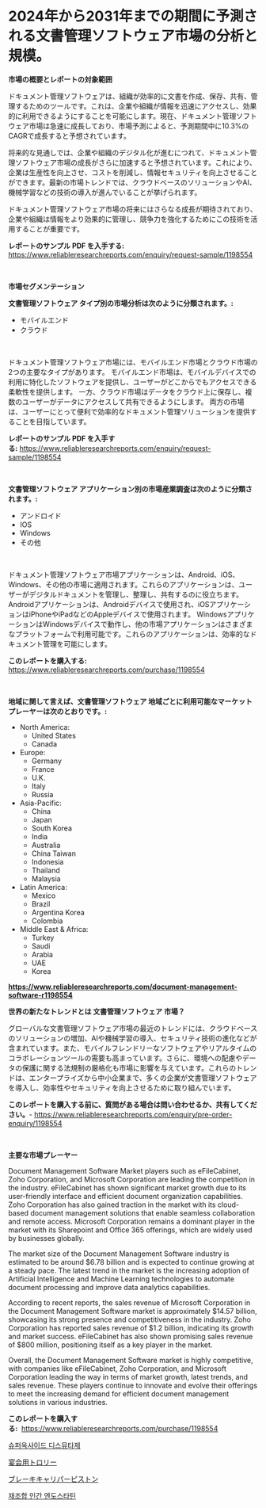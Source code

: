 <p><h1>2024年から2031年までの期間に予測される文書管理ソフトウェア市場の分析と規模。</h1></p><p><strong>市場の概要とレポートの対象範囲</strong></p>
<p><p>ドキュメント管理ソフトウェアは、組織が効率的に文書を作成、保存、共有、管理するためのツールです。これは、企業や組織が情報を迅速にアクセスし、効果的に利用できるようにすることを可能にします。現在、ドキュメント管理ソフトウェア市場は急速に成長しており、市場予測によると、予測期間中に10.3%のCAGRで成長すると予想されています。</p><p>将来的な見通しでは、企業や組織のデジタル化が進むにつれて、ドキュメント管理ソフトウェア市場の成長がさらに加速すると予想されています。これにより、企業は生産性を向上させ、コストを削減し、情報セキュリティを向上させることができます。最新の市場トレンドでは、クラウドベースのソリューションやAI、機械学習などの技術の導入が進んでいることが挙げられます。</p><p>ドキュメント管理ソフトウェア市場の将来にはさらなる成長が期待されており、企業や組織は情報をより効果的に管理し、競争力を強化するためにこの技術を活用することが重要です。</p></p>
<p><strong>レポートのサンプル PDF を入手する:</strong> <a href="https://www.reliableresearchreports.com/enquiry/request-sample/1198554">https://www.reliableresearchreports.com/enquiry/request-sample/1198554</a></p>
<p>&nbsp;</p>
<p><strong>市場セグメンテーション</strong></p>
<p><strong>文書管理ソフトウェア タイプ別の市場分析は次のように分類されます。:</strong></p>
<p><ul><li>モバイルエンド</li><li>クラウド</li></ul></p>
<p>&nbsp;</p>
<p><p>ドキュメント管理ソフトウェア市場には、モバイルエンド市場とクラウド市場の2つの主要なタイプがあります。 モバイルエンド市場は、モバイルデバイスでの利用に特化したソフトウェアを提供し、ユーザーがどこからでもアクセスできる柔軟性を提供します。 一方、クラウド市場はデータをクラウド上に保存し、複数のユーザーがデータにアクセスして共有できるようにします。 両方の市場は、ユーザーにとって便利で効率的なドキュメント管理ソリューションを提供することを目指しています。</p></p>
<p><strong>レポートのサンプル PDF を入手する:</strong>&nbsp;<a href="https://www.reliableresearchreports.com/enquiry/request-sample/1198554">https://www.reliableresearchreports.com/enquiry/request-sample/1198554</a></p>
<p>&nbsp;</p>
<p><strong> 文書管理ソフトウェア アプリケーション別の市場産業調査は次のように分類されます。:</strong></p>
<p><ul><li>アンドロイド</li><li>IOS</li><li>Windows</li><li>その他</li></ul></p>
<p>&nbsp;</p>
<p><p>ドキュメント管理ソフトウェア市場アプリケーションは、Android、iOS、Windows、その他の市場に適用されます。これらのアプリケーションは、ユーザーがデジタルドキュメントを管理し、整理し、共有するのに役立ちます。 Androidアプリケーションは、Androidデバイスで使用され、iOSアプリケーションはiPhoneやiPadなどのAppleデバイスで使用されます。 WindowsアプリケーションはWindowsデバイスで動作し、他の市場アプリケーションはさまざまなプラットフォームで利用可能です。これらのアプリケーションは、効率的なドキュメント管理を可能にします。</p></p>
<p><strong>このレポートを購入する:</strong>&nbsp; <a href="https://www.reliableresearchreports.com/purchase/1198554">https://www.reliableresearchreports.com/purchase/1198554</a></p>
<p>&nbsp;</p>
<p><strong>地域に関して言えば、文書管理ソフトウェア 地域ごとに利用可能なマーケットプレーヤーは次のとおりです。:</strong></p>
<p><ul>
    <li>
        North America:
        <ul>
            <li>United States</li>
            <li>Canada</li>
        </ul>
    </li>
    <li>
        Europe:
        <ul>
            <li>Germany</li>
            <li>France</li>
            <li>U.K.</li>
            <li>Italy</li>
            <li>Russia</li>
        </ul>
    </li>
    <li>
        Asia-Pacific:
        <ul>
            <li>China</li>
            <li>Japan</li>
            <li>South Korea</li>
            <li>India</li>
            <li>Australia</li>
            <li>China Taiwan</li>
            <li>Indonesia</li>
            <li>Thailand</li>
            <li>Malaysia</li>
        </ul>
    </li>
    <li>
        Latin America:
        <ul>
            <li>Mexico</li>
            <li>Brazil</li>
            <li>Argentina Korea</li>
            <li>Colombia</li>
        </ul>
    </li>
    <li>
        Middle East & Africa:
        <ul>
            <li>Turkey</li>
            <li>Saudi</li>
            <li>Arabia</li>
            <li>UAE</li>
            <li>Korea</li>
        </ul>
    </li>
    </ul></p>
<p><strong><a href="https://www.reliableresearchreports.com/document-management-software-r1198554">https://www.reliableresearchreports.com/document-management-software-r1198554</a></strong>&nbsp;</p>
<p><strong>世界の新たなトレンドとは 文書管理ソフトウェア 市場？</strong></p>
<p><p>グローバルな文書管理ソフトウェア市場の最近のトレンドには、クラウドベースのソリューションの増加、AIや機械学習の導入、セキュリティ技術の進化などが含まれています。また、モバイルフレンドリーなソフトウェアやリアルタイムのコラボレーションツールの需要も高まっています。さらに、環境への配慮やデータの保護に関する法規制の厳格化も市場に影響を与えています。これらのトレンドは、エンタープライズから中小企業まで、多くの企業が文書管理ソフトウェアを導入し、効率性やセキュリティを向上させるために取り組んでいます。</p></p>
<p><strong>このレポートを購入する前に、質問がある場合は問い合わせるか、共有してください。</strong>- <a href="https://www.reliableresearchreports.com/enquiry/pre-order-enquiry/1198554">https://www.reliableresearchreports.com/enquiry/pre-order-enquiry/1198554</a></p>
<p>&nbsp;</p>
<p><strong>主要な市場プレーヤー</strong></p>
<p><p>Document Management Software Market players such as eFileCabinet, Zoho Corporation, and Microsoft Corporation are leading the competition in the industry. eFileCabinet has shown significant market growth due to its user-friendly interface and efficient document organization capabilities. Zoho Corporation has also gained traction in the market with its cloud-based document management solutions that enable seamless collaboration and remote access. Microsoft Corporation remains a dominant player in the market with its Sharepoint and Office 365 offerings, which are widely used by businesses globally.</p><p>The market size of the Document Management Software industry is estimated to be around $6.78 billion and is expected to continue growing at a steady pace. The latest trend in the market is the increasing adoption of Artificial Intelligence and Machine Learning technologies to automate document processing and improve data analytics capabilities.</p><p>According to recent reports, the sales revenue of Microsoft Corporation in the Document Management Software market is approximately $14.57 billion, showcasing its strong presence and competitiveness in the industry. Zoho Corporation has reported sales revenue of $1.2 billion, indicating its growth and market success. eFileCabinet has also shown promising sales revenue of $800 million, positioning itself as a key player in the market.</p><p>Overall, the Document Management Software market is highly competitive, with companies like eFileCabinet, Zoho Corporation, and Microsoft Corporation leading the way in terms of market growth, latest trends, and sales revenue. These players continue to innovate and evolve their offerings to meet the increasing demand for efficient document management solutions in various industries.</p></p>
<p><strong>このレポートを購入する:</strong>&nbsp;&nbsp;<a href="https://www.reliableresearchreports.com/purchase/1198554">https://www.reliableresearchreports.com/purchase/1198554</a></p>
<p><p><a href="https://medium.com/@anitabeatty2023_43986/%EC%B4%88%EC%82%B0%ED%99%94%EB%AC%BC-%EB%94%94%EC%8A%A4%EB%AE%A4%ED%85%8C%EC%9D%B4%EC%8A%A4-%EC%8B%9C%EC%9E%A5-%EA%B7%9C%EB%AA%A8-%EC%8B%9C%EC%9E%A5-%EC%A0%84%EB%A7%9D-%EB%B0%8F-%EC%8B%9C%EC%9E%A5-%EC%98%88%EC%B8%A1-2024-2031-d33bfe7803da">슈퍼옥사이드 디스뮤타제</a></p><p><a href="https://medium.com/@nyahmertz1944/%E3%83%90%E3%83%B3%E3%82%B1%E3%83%83%E3%83%88%E3%83%88%E3%83%AD%E3%83%AA%E3%83%BC%E5%B8%82%E5%A0%B4%E3%81%AE%E5%88%86%E6%9E%90%E3%81%A82024%E5%B9%B4%E3%81%8B%E3%82%892031%E5%B9%B4%E3%81%BE%E3%81%A7%E3%81%AE%E6%9C%9F%E9%96%93%E3%81%AB%E4%BA%88%E6%B8%AC%E3%81%95%E3%82%8C%E3%82%8B%E3%82%B5%E3%82%A4%E3%82%BA-8ffde515ec72">宴会用トロリー</a></p><p><a href="https://medium.com/@jonathanstephens626/%E3%83%96%E3%83%AC%E3%83%BC%E3%82%AD%E3%82%AD%E3%83%A3%E3%83%AA%E3%83%91%E3%83%BC%E3%83%94%E3%82%B9%E3%83%88%E3%83%B3%E5%B8%82%E5%A0%B4%E8%A6%8F%E6%A8%A1-%E5%B8%82%E5%A0%B4%E3%81%AE%E8%A6%8B%E9%80%9A%E3%81%97%E3%81%A8%E5%B8%82%E5%A0%B4%E4%BA%88%E6%B8%AC-2024%E5%B9%B4%E3%81%8B%E3%82%892031%E5%B9%B4-c18e26c0c1d4">ブレーキキャリパーピストン</a></p><p><a href="https://medium.com/@nyahreinger1/%EC%9E%AC%EC%A1%B0%ED%95%A9-%EC%9D%B8%EA%B0%84-%EC%97%94%EB%8F%84%EC%8A%A4%ED%83%80%ED%8B%B4-%EC%8B%9C%EC%9E%A5-%EC%A0%90%EC%9C%A0%EC%9C%A8-%EC%A7%84%ED%99%94-%EB%B0%8F-%EC%8B%9C%EC%9E%A5-%EC%84%B1%EC%9E%A5-%EC%B6%94%EC%84%B8-2024-2031-db86c05dd59b">재조합 인간 엔도스타틴</a></p></p>